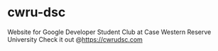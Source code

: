 # cwru-dsc
Website for Google Developer Student Club at Case Western Reserve University
Check it out @https://cwrudsc.com
